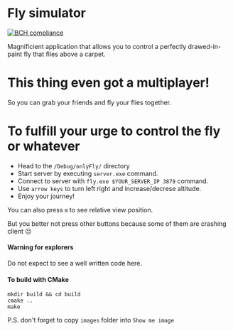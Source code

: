 # Fly simulator

[![BCH compliance](https://bettercodehub.com/edge/badge/Badrpas/Fly-simulator?branch=master)](https://bettercodehub.com/)

Magnificient application that allows you to control a perfectly drawed-in-paint fly that flies above a carpet.

# This thing even got a multiplayer!
So you can grab your friends and fly your flies together.


# To fulfill your urge to control the fly or whatever
- Head to the `/Debug/onlyFly/` directory
- Start server by executing `server.exe` command.
- Connect to server with `fly.exe $YOUR_SERVER_IP 3879` command.
- Use `arrow keys` to turn left right and increase/decrese altitude.
- Enjoy your journey!

You can also press `m` to see relative view position.

But you better not press other buttons because some of them are crashing client :neutral_face:

#### Warning for explorers
Do not expect to see a well written code here.

#### To build with CMake

```
mkdir build && cd build
cmake ..
make
```

P.S. don't forget to copy `images` folder into `Show me image`
